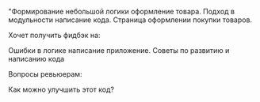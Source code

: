 "Формирование небольшой логики оформление товара. Подход в модульности написание кода. Страница оформлении покупки товаров.

Хочет получить фидбэк на:

Ошибки в логике написание приложение. Советы по развитию и написанию кода  

Вопросы ревьюерам:

Как можно улучшить этот код?